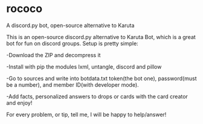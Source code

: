 # rococo
A discord.py bot, open-source alternative to Karuta

This is an open-source discord.py alternative to Karuta Bot, which is a great bot for fun on discord groups.
Setup is pretty simple: 

-Download the ZIP and decompress it

-Install with pip the modules lxml, untangle, discord and pillow

-Go to sources and write into botdata.txt token(the bot one), password(must be a number), and member ID(with developer mode).

-Add facts, personalized answers to drops or cards with the card creator and enjoy!

For every problem, or tip, tell me, I will be happy to help/answer!
